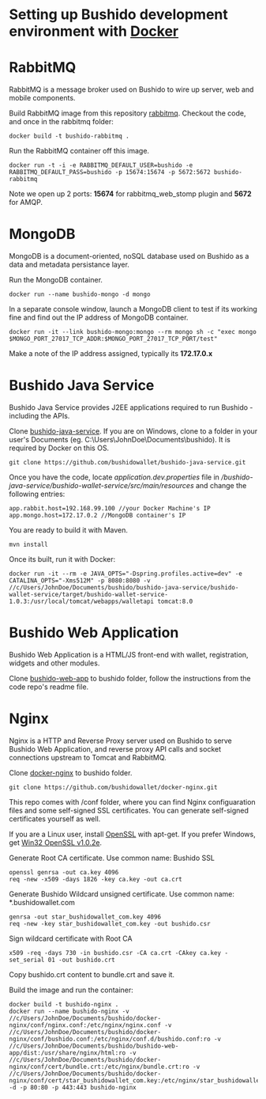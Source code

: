 # Setting up Bushido development environment with [Docker](http://www.docker.com)

# RabbitMQ

RabbitMQ is a message broker used on Bushido to wire up server, web and mobile components.

Build RabbitMQ image from this repository [rabbitmq](https://github.com/bushidowallet/rabbitmq). Checkout the code, and once in the rabbitmq folder:
```
docker build -t bushido-rabbitmq .
```
Run the RabbitMQ container off this image.
```
docker run -t -i -e RABBITMQ_DEFAULT_USER=bushido -e RABBITMQ_DEFAULT_PASS=bushido -p 15674:15674 -p 5672:5672 bushido-rabbitmq
```
Note we open up 2 ports: **15674** for rabbitmq_web_stomp plugin and **5672** for AMQP.

# MongoDB

MongoDB is a document-oriented, noSQL database used on Bushido as a data and metadata persistance layer.

Run the MongoDB container.
```
docker run --name bushido-mongo -d mongo
```
In a separate console window, launch a MongoDB client to test if its working fine and find out the IP address of MongoDB container.
```
docker run -it --link bushido-mongo:mongo --rm mongo sh -c "exec mongo $MONGO_PORT_27017_TCP_ADDR:$MONGO_PORT_27017_TCP_PORT/test"
```
Make a note of the IP address assigned, typically its **172.17.0.x** 

# Bushido Java Service

Bushido Java Service provides J2EE applications required to run Bushido - including the APIs.

Clone [bushido-java-service](https://github.com/bushidowallet/bushido-java-service). If you are on Windows, clone to a folder in your user's Documents (eg. C:\Users\JohnDoe\Documents\bushido). It is required by Docker on this OS.
```
git clone https://github.com/bushidowallet/bushido-java-service.git
```
Once you have the code, locate *application.dev.properties* file in */bushido-java-service/bushido-wallet-service/src/main/resources* and change the following entries:
```
app.rabbit.host=192.168.99.100 //your Docker Machine's IP
app.mongo.host=172.17.0.2 //MongoDB container's IP
```
You are ready to build it with Maven.
```
mvn install
```
Once its built, run it with Docker:
```
docker run -it --rm -e JAVA_OPTS="-Dspring.profiles.active=dev" -e CATALINA_OPTS="-Xms512M" -p 8080:8080 -v //c/Users/JohnDoe/Documents/bushido/bushido-java-service/bushido-wallet-service/target/bushido-wallet-service-1.0.3:/usr/local/tomcat/webapps/walletapi tomcat:8.0
```
# Bushido Web Application 

Bushido Web Application is a HTML/JS front-end with wallet, registration, widgets and other modules.

Clone [bushido-web-app](https://github.com/bushidowallet/bushido-web-app) to bushido folder, follow the instructions from the code repo's readme file.

# Nginx

Nginx is a HTTP and Reverse Proxy server used on Bushido to serve Bushido Web Application, and reverse proxy API calls and socket connections upstream to Tomcat and RabbitMQ.

Clone [docker-nginx](https://github.com/bushidowallet/docker-nginx) to bushido folder.
```
git clone https://github.com/bushidowallet/docker-nginx.git
```
This repo comes with /conf folder, where you can find Nginx configuaration files and some self-signed SSL certificates.
You can generate self-signed certificates yourself as well.

If you are a Linux user, install [OpenSSL](https://www.openssl.org/) with apt-get. If you prefer Windows, get [Win32 OpenSSL v1.0.2e](http://slproweb.com/download/Win32OpenSSL-1_0_2e.exe). 

Generate Root CA certificate. Use common name: Bushido SSL
```
openssl genrsa -out ca.key 4096
req -new -x509 -days 1826 -key ca.key -out ca.crt
```
Generate Bushido Wildcard unsigned certificate. Use common name: *.bushidowallet.com
```
genrsa -out star_bushidowallet_com.key 4096
req -new -key star_bushidowallet_com.key -out bushido.csr
```
Sign wildcard certificate with Root CA
```
x509 -req -days 730 -in bushido.csr -CA ca.crt -CAkey ca.key -set_serial 01 -out bushido.crt
```
Copy bushido.crt content to bundle.crt and save it.

Build the image and run the container:
```
docker build -t bushido-nginx .
docker run --name bushido-nginx -v //c/Users/JohnDoe/Documents/bushido/docker-nginx/conf/nginx.conf:/etc/nginx/nginx.conf -v //c/Users/JohnDoe/Documents/bushido/docker-nginx/conf/bushido.conf:/etc/nginx/conf.d/bushido.conf:ro -v //c/Users/JohnDoe/Documents/bushido/bushido-web-app/dist:/usr/share/nginx/html:ro -v //c/Users/JohnDoe/Documents/bushido/docker-nginx/conf/cert/bundle.crt:/etc/nginx/bundle.crt:ro -v //c/Users/JohnDoe/Documents/bushido/docker-nginx/conf/cert/star_bushidowallet_com.key:/etc/nginx/star_bushidowallet_com.key:ro -d -p 80:80 -p 443:443 bushido-nginx
```
